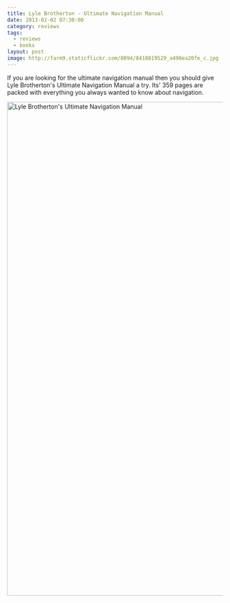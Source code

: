 ```yaml
---
title: Lyle Brotherton - Ultimate Navigation Manual
date: 2013-02-02 07:30:00
category: reviews
tags:
  - reviews
  - books
layout: post
image: http://farm9.staticflickr.com/8094/8418819529_a498ea20fe_c.jpg
---
```


If you are looking for the ultimate navigation manual then you should give Lyle Brotherton's Ultimate Navigation Manual a try. Its' 359 pages are packed with everything you always wanted to know about navigation.

<a rel="nofollow" href="http://www.flickr.com/photos/90204224@N07/8418819529/" title="ultimate navigation manual"><img src="http://farm9.staticflickr.com/8094/8418819529_a498ea20fe_c.jpg" width="1150" alt="Lyle Brotherton's Ultimate Navigation Manual"></a>
